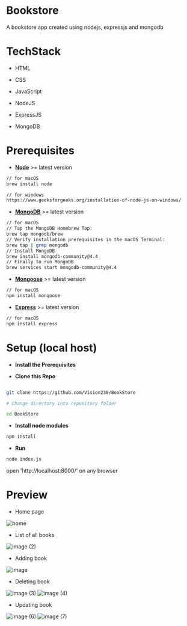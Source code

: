 # Bookstore
A bookstore app created using nodejs, expressjs and mongodb
# TechStack

- HTML

- CSS

- JavaScript

- NodeJS

- ExpressJS

- MongoDB


# Prerequisites
- [**Node**](https://nodejs.org/en/download/package-manager/) >= latest version
``` bash
// for macOS
brew install node 
```
``` bash
// for windows 
https://www.geeksforgeeks.org/installation-of-node-js-on-windows/
```

- [**MongoDB**](https://stackoverflow.com/a/59872332) >= latest version
``` bash
// for macOS
// Tap the MongoDB Homebrew Tap:
brew tap mongodb/brew
// Verify installation prerequisites in the macOS Terminal:
brew tap | grep mongodb
// Install MongoDB
brew install mongodb-community@4.4
// Finally to run MongoDB 
brew services start mongodb-community@4.4
```
- [**Mongoose**](https://www.npmjs.com/package/mongoose) >= latest version
``` bash
// for macOS
npm install mongoose
```
- [**Express**](https://expressjs.com/en/starter/installing.html) >= latest version
``` bash
// for macOS
npm install express
```

# Setup (local host)

-  **Install the Prerequisites**

-  **Clone this Repo**

``` bash

git clone https://github.com/Vision238/BookStore

# Change directory into repository folder

cd BookStore

```
- **Install node modules**
``` bash
npm install
```

- **Run**
``` bash
node index.js
```
open 'http://localhost:8000/' on any browser
# Preview
- Home page

![home](https://user-images.githubusercontent.com/79045568/194672420-5882e38f-61c7-44c3-b622-4683a6007db6.png)

- List of all books

![image (2)](https://user-images.githubusercontent.com/79045568/194672540-a8511757-a8ed-4d7f-a29e-c4597f2d9136.png)

- Adding book

![image](https://user-images.githubusercontent.com/79045568/194672877-19260d9f-abb6-434e-99f3-dcc8a5330544.png)

- Deleting book

![image (3)](https://user-images.githubusercontent.com/79045568/194672547-ecdb5f67-db36-4255-9da4-ac7bace2b820.png)
![image (4)](https://user-images.githubusercontent.com/79045568/194672550-2e6b2608-833b-4e67-9674-a1c67fec402d.png)

- Updating book

![image (6)](https://user-images.githubusercontent.com/79045568/194672607-7551a3f8-a0dc-42d5-aa15-efc82cd47390.png)
![image (7)](https://user-images.githubusercontent.com/79045568/194672609-8a5c28e5-5b7e-439f-98db-5c6e80a6cef2.png)


